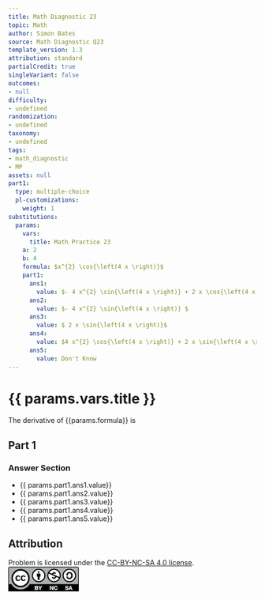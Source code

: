 ```yaml
---
title: Math Diagnostic 23
topic: Math
author: Simon Bates
source: Math Diagnostic Q23
template_version: 1.3
attribution: standard
partialCredit: true
singleVariant: false
outcomes:
- null
difficulty:
- undefined
randomization:
- undefined
taxonomy:
- undefined
tags:
- math_diagnostic
- MP
assets: null
part1:
  type: multiple-choice
  pl-customizations:
    weight: 1
substitutions:
  params:
    vars:
      title: Math Practice 23
    a: 2
    b: 4
    formula: $x^{2} \cos{\left(4 x \right)}$
    part1:
      ans1:
        value: $- 4 x^{2} \sin{\left(4 x \right)} + 2 x \cos{\left(4 x \right)}$
      ans2:
        value: $- 4 x^{2} \sin{\left(4 x \right)} $
      ans3:
        value: $ 2 x \sin{\left(4 x \right)}$
      ans4:
        value: $4 x^{2} \cos{\left(4 x \right)} + 2 x \sin{\left(4 x \right)}$
      ans5:
        value: Don't Know
---
```

# {{ params.vars.title }}
The derivative of {{params.formula}} is

## Part 1

### Answer Section

- {{ params.part1.ans1.value}}
- {{ params.part1.ans2.value}}
- {{ params.part1.ans3.value}}
- {{ params.part1.ans4.value}}
- {{ params.part1.ans5.value}}

## Attribution

Problem is licensed under the [CC-BY-NC-SA 4.0 license](https://creativecommons.org/licenses/by-nc-sa/4.0/).<br> ![The Creative Commons 4.0 license requiring attribution-BY, non-commercial-NC, and share-alike-SA license.](https://raw.githubusercontent.com/firasm/bits/master/by-nc-sa.png)